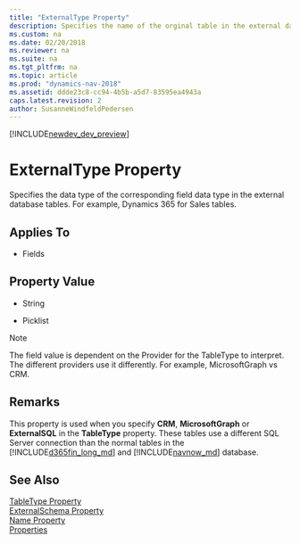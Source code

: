 ```yaml
---
title: "ExternalType Property"
description: Specifies the name of the orginal table in the external database. 
ms.custom: na
ms.date: 02/20/2018
ms.reviewer: na
ms.suite: na
ms.tgt_pltfrm: na
ms.topic: article
ms.prod: "dynamics-nav-2018"
ms.assetid: ddde23c8-cc94-4b5b-a5d7-83595ea4943a
caps.latest.revision: 2
author: SusanneWindfeldPedersen
---
```


[!INCLUDE[newdev_dev_preview](../includes/newdev_dev_preview.md)]

# ExternalType Property
Specifies the data type of the corresponding field data type in the external database tables. For example, Dynamics 365 for Sales tables.

## Applies To  

-   Fields 

## Property Value  
-   String  

-   Picklist

> [!NOTE]  
> The field value is dependent on the Provider for the TableType to interpret. The different providers use it differently. For example,  MicrosoftGraph vs CRM. 

## Remarks  
This property is used when you specify **CRM**, **MicrosoftGraph** or **ExternalSQL** in the **TableType** property. These tables use a different SQL Server connection than the normal tables in the [!INCLUDE[d365fin_long_md](../includes/d365fin_long_md.md)] and [!INCLUDE[navnow_md](../includes/navnow_md.md)] database.  

## See Also  
[TableType Property](devenv-tabletype-property.md)   
[ExternalSchema Property](devenv-externalschema-property.md)   
[Name Property](devenv-name-property.md)   
[Properties](devenv-properties.md)   

